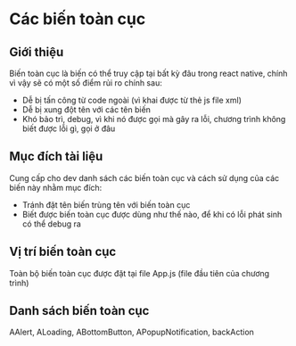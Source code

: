 # Các biến toàn cục

## Giới thiệu

Biến toàn cục là biến có thể truy cập tại bất kỳ đâu trong react native, chính vì vậy sẽ có một số điểm rủi ro chính sau:

* Dễ bị tấn công từ code ngoài (vì khai được từ thẻ js file xml)
* Dễ bị xung đột tên với các tên biến
* Khó bảo trì, debug, vì khi nó được gọi mà gây ra lỗi, chương trình không biết được lỗi gì, gọi ở đâu

## Mục đích tài liệu

Cung cấp cho dev danh sách các biến toàn cục và cách sử dụng của các biến này nhằm mục đích:

* Tránh đặt tên biến trùng tên với biến toàn cục
* Biết được biến toàn cục được dùng như thế nào, để khi có lỗi phát sinh có thể debug ra

## Vị trí biến toàn cục

Toàn bộ biến toàn cục được đặt tại file App.js (file đầu tiên của chương trình)

## Danh sách biến toàn cục

AAlert, ALoading, ABottomButton, APopupNotification, backAction

